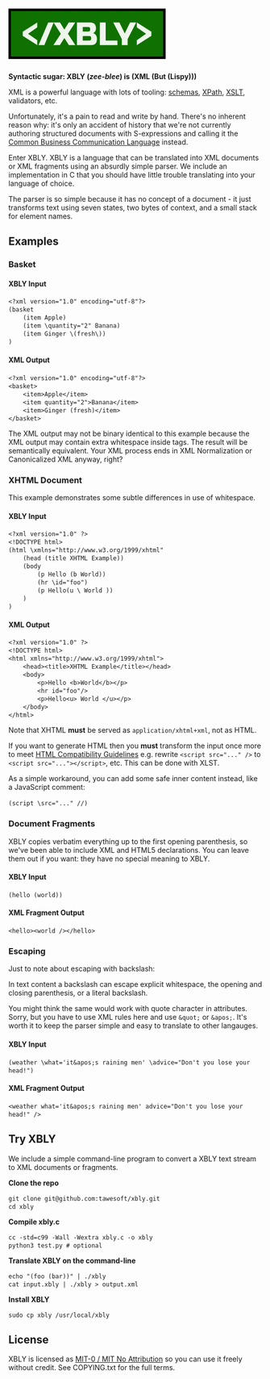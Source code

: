 # ![XBLY](xbly.png)

**Syntactic sugar: XBLY (*zee-blee*) is (XML (But (Lispy)))**

XML is a powerful language with lots of tooling:
[schemas](https://en.wikipedia.org/wiki/XML_schema#Languages),
[XPath](https://en.wikipedia.org/wiki/XPath),
[XSLT](https://en.wikipedia.org/wiki/XSLT), validators, etc.

Unfortunately, it's a pain to read and write by hand. There's no inherent
reason why: it's only an accident of history that we're not currently
authoring structured documents with S-expressions and calling it the
[Common Business Communication Language](http://www-formal.stanford.edu/jmc/cbcl.html)
instead.

Enter XBLY. XBLY is a language that can be translated into XML
documents or XML fragments using an absurdly simple parser. We include an
implementation in C that you should have little trouble translating into
your language of choice.

The parser is so simple because it has no concept of a document - it just
transforms text using seven states, two bytes of context, and a small stack
for element names.

## Examples

### Basket

#### XBLY Input

```
<?xml version="1.0" encoding="utf-8"?>
(basket
    (item Apple)
    (item \quantity="2" Banana)
    (item Ginger \(fresh\))
)
```

#### XML Output

```
<?xml version="1.0" encoding="utf-8"?>
<basket>
    <item>Apple</item>
    <item quantity="2">Banana</item>
    <item>Ginger (fresh)</item>
</basket>
```

The XML output may not be binary identical to this example because the XML
output may contain extra whitespace inside tags. The result will be
semantically equivalent. Your XML process ends in XML Normalization or
Canonicalized XML anyway, right?

### XHTML Document

This example demonstrates some subtle differences in use of whitespace.

#### XBLY Input

```
<?xml version="1.0" ?>
<!DOCTYPE html>
(html \xmlns="http://www.w3.org/1999/xhtml"
    (head (title XHTML Example))
    (body
        (p Hello (b World))
        (hr \id="foo")
        (p Hello(u \ World ))
    )
)
```

#### XML Output

```
<?xml version="1.0" ?>
<!DOCTYPE html>
<html xmlns="http://www.w3.org/1999/xhtml">
    <head><title>XHTML Example</title></head>
    <body>
        <p>Hello <b>World</b></p>
        <hr id="foo"/>
        <p>Hello<u> World </u></p>
    </body>
</html>
```

Note that XHTML **must** be served as `application/xhtml+xml`, not as HTML.

If you want to generate HTML then you **must** transform the input once
more to meet [HTML Compatibility Guidelines](https://www.w3.org/TR/xhtml1/#C)
e.g. rewrite `<script src="..." />` to `<script src="..."></script>`, etc.
This can be done with XLST.

As a simple workaround, you can add some safe inner content instead, like a
JavaScript comment:

`(script \src="..." //)`


### Document Fragments

XBLY copies verbatim everything up to the first opening parenthesis, so we've
been able to include XML and HTML5 declarations. You can leave them out if you
want: they have no special meaning to XBLY.

#### XBLY Input

```
(hello (world))
```

#### XML Fragment Output

```
<hello><world /></hello>
```

### Escaping

Just to note about escaping with backslash:

In text content a backslash can escape explicit whitespace, the opening and
closing parenthesis, or a literal backslash.
 
You might think the same would work with quote character in attributes. Sorry,
but you have to use XML rules here and use `&quot;` or `&apos;`. It's
worth it to keep the parser simple and easy to translate to other langauges.

#### XBLY Input

```
(weather \what='it&apos;s raining men' \advice="Don't you lose your head!")
```

#### XML Fragment Output

```
<weather what='it&apos;s raining men' advice="Don't you lose your head!" />
```



## Try XBLY

We include a simple command-line program to convert a XBLY text stream to XML
documents or fragments.

**Clone the repo**

```
git clone git@github.com:tawesoft/xbly.git
cd xbly
```

**Compile xbly.c**

```
cc -std=c99 -Wall -Wextra xbly.c -o xbly
python3 test.py # optional
```

**Translate XBLY on the command-line**

```
echo "(foo (bar))" | ./xbly
cat input.xbly | ./xbly > output.xml
```

**Install XBLY**

```
sudo cp xbly /usr/local/xbly
```

## License

XBLY is licensed as [MIT-0 / MIT No Attribution](https://spdx.org/licenses/MIT-0.html)
so you can use it freely without credit. See COPYING.txt for the full terms.


